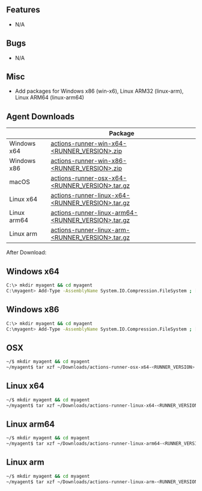 ## Features
  - N/A

## Bugs
  - N/A

## Misc
  - Add packages for Windows x86 (win-x6), Linux ARM32 (linux-arm), Linux ARM64 (linux-arm64)

## Agent Downloads  

|         | Package                                                                                                       |
| ------- | ----------------------------------------------------------------------------------------------------------- |
| Windows x64 | [actions-runner-win-x64-<RUNNER_VERSION>.zip](https://githubassets.azureedge.net/runners/<RUNNER_VERSION>/actions-runner-win-x64-<RUNNER_VERSION>.zip)      |
| Windows x86 | [actions-runner-win-x86-<RUNNER_VERSION>.zip](https://githubassets.azureedge.net/runners/<RUNNER_VERSION>/actions-runner-win-x86-<RUNNER_VERSION>.zip)      |
| macOS   | [actions-runner-osx-x64-<RUNNER_VERSION>.tar.gz](https://githubassets.azureedge.net/runners/<RUNNER_VERSION>/actions-runner-osx-x64-<RUNNER_VERSION>.tar.gz)   |
| Linux x64  | [actions-runner-linux-x64-<RUNNER_VERSION>.tar.gz](https://githubassets.azureedge.net/runners/<RUNNER_VERSION>/actions-runner-linux-x64-<RUNNER_VERSION>.tar.gz) |
| Linux arm64  | [actions-runner-linux-arm64-<RUNNER_VERSION>.tar.gz](https://githubassets.azureedge.net/runners/<RUNNER_VERSION>/actions-runner-linux-arm64-<RUNNER_VERSION>.tar.gz) |
| Linux arm  | [actions-runner-linux-arm-<RUNNER_VERSION>.tar.gz](https://githubassets.azureedge.net/runners/<RUNNER_VERSION>/actions-runner-linux-arm-<RUNNER_VERSION>.tar.gz) |

After Download:  

## Windows x64

``` bash
C:\> mkdir myagent && cd myagent
C:\myagent> Add-Type -AssemblyName System.IO.Compression.FileSystem ; [System.IO.Compression.ZipFile]::ExtractToDirectory("$HOME\Downloads\actions-runner-win-x64-<RUNNER_VERSION>.zip", "$PWD")
```

## Windows x86

``` bash
C:\> mkdir myagent && cd myagent
C:\myagent> Add-Type -AssemblyName System.IO.Compression.FileSystem ; [System.IO.Compression.ZipFile]::ExtractToDirectory("$HOME\Downloads\actions-runner-win-x86-<RUNNER_VERSION>.zip", "$PWD")
```

## OSX

``` bash
~/$ mkdir myagent && cd myagent
~/myagent$ tar xzf ~/Downloads/actions-runner-osx-x64-<RUNNER_VERSION>.tar.gz
```

## Linux x64

``` bash
~/$ mkdir myagent && cd myagent
~/myagent$ tar xzf ~/Downloads/actions-runner-linux-x64-<RUNNER_VERSION>.tar.gz
```

## Linux arm64

``` bash
~/$ mkdir myagent && cd myagent
~/myagent$ tar xzf ~/Downloads/actions-runner-linux-arm64-<RUNNER_VERSION>.tar.gz
```

## Linux arm

``` bash
~/$ mkdir myagent && cd myagent
~/myagent$ tar xzf ~/Downloads/actions-runner-linux-arm-<RUNNER_VERSION>.tar.gz
```
